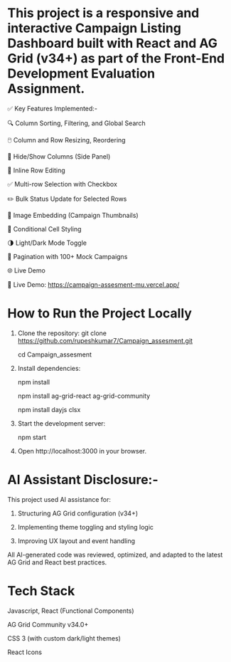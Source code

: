 # This project is a responsive and interactive Campaign Listing Dashboard built with React and AG Grid (v34+) as part of the Front-End Development Evaluation Assignment.

✅ Key Features Implemented:-

🔍 Column Sorting, Filtering, and Global Search

🖱️ Column and Row Resizing, Reordering

📑 Hide/Show Columns (Side Panel)

📝 Inline Row Editing

✅ Multi-row Selection with Checkbox

✏️ Bulk Status Update for Selected Rows

📸 Image Embedding (Campaign Thumbnails)

🎨 Conditional Cell Styling

🌗 Light/Dark Mode Toggle

📄 Pagination with 100+ Mock Campaigns

🌐 Live Demo

🔗 Live Demo: https://campaign-assesment-mu.vercel.app/

# How to Run the Project Locally
1. Clone the repository:
   git clone https://github.com/rupeshkumar7/Campaign_assesment.git
  
   cd Campaign_assesment

2. Install dependencies:

   npm install
  
   npm install ag-grid-react ag-grid-community
  
   npm install dayjs clsx

3. Start the development server:

   npm start

4. Open http://localhost:3000 in your browser.

# AI Assistant Disclosure:- 
This project used AI assistance for:

1. Structuring AG Grid configuration (v34+)

2. Implementing theme toggling and styling logic

3. Improving UX layout and event handling

All AI-generated code was reviewed, optimized, and adapted to the latest AG Grid and React best practices.

# Tech Stack
Javascript, React (Functional Components)

AG Grid Community v34.0+

CSS 3 (with custom dark/light themes)

React Icons